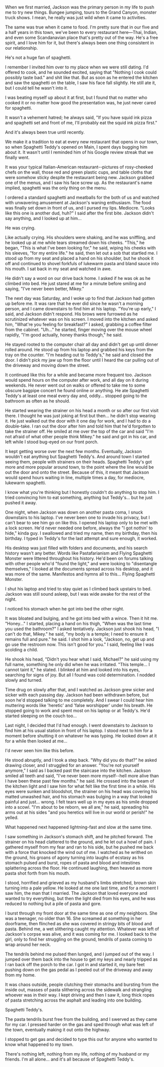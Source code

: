 When we first married, Jackson was the primary person in my life to push me to try new things. Bungee jumping, tours to the Grand Canyon, monster truck shows. I mean, he really was just wild when it came to activities. 

The same was true when it came to food. I'm pretty sure that in our five and a half years in this town, we've been to every restaurant here—Thai, Indian, and even some Scandanavian place that's pretty out of the way. He's a free spirit, and I love him for it, but there's always been one thing consistent in our relationship.

He's not a huge fan of spaghetti.

I remember I invited him over to my place when we were still dating. I'd offered to cook, and he sounded excited, saying that "Nothing I cook could possibly taste bad." and shit like that. But as soon as he entered the kitchen and saw the spaghetti on the table, I saw his face fall slightly. He still ate it, but I could tell he wasn't into it.

I was beating myself up about it at first, but I found that no matter who cooked it or no matter how good the presentation was, he just never cared for spaghetti.

It wasn't a vehement hatred; he always said, "If you have squid ink pizza and spaghetti set and front of me, I'll probably eat the squid ink pizza first."

And it's always been true until recently.

We make it a tradition to eat at every new restaurant that opens in our town, so when Spaghetti Teddy's opened on Main, I spent days bugging him about it. It wasn't until I reminded him of his Google review streak that we finally went.

It was your typical Italian-American restaurant--pictures of rosy-cheeked chefs on the wall, those red and green plastic cups, and table cloths that were somehow sticky despite the restaurant being new. Jackson grabbed one of the menus, and I saw his face screw up. As the restaurant's name implied, spaghetti was the only thing on the menu. 

I ordered a standard spaghetti and meatballs for the both of us and watched with unwavering amusement at Jackson's waning enthusiasm. The food was finally set down in front of us, and I pursed my lips. Mediocre. "Looks like this one is another dud, huh?" I said after the first bite. Jackson didn't say anything, and I looked up at him...

He was crying.

Like actually crying. His shoulders were shaking, and he was sniffling, and he looked up at me while tears streamed down his cheeks. "This," he began, "This is what I've been looking for," he said, wiping his cheeks with his sleeves, "for my entire life." he said, then let out a sob that startled me. I stood up from my seat and placed a hand on his shoulder, but he shook it off and continued to shovel forkfuls of lukewarm pasta and bland sauce into his mouth. I sat back in my seat and watched in awe.

He didn't say a word on our drive back home. I asked if he was ok as he climbed into bed. He just stared at me for a minute before smiling and saying, "I've never been better, Mikey."

The next day was Saturday, and I woke up to find that Jackson had gotten up before me. It was rare that he ever did since he wasn't a morning person, and I came downstairs to find him at his laptop. "You're up early," I said, and Jackson didn't respond. His brows were furrowed as he scrutinized whatever was on his screen. I moved into the kitchen and asked him, "What're you feeling for breakfast?" I asked, grabbing a coffee filter from the cabinet. "Uh..." he started, finger moving over the mouse wheel rapidly, "I'm good actually, honey thanks though," he said. 

He stayed rooted to the computer chair all day and didn't get up until dinner rolled around. He stood up from his laptop and grabbed his keys from the tray on the counter. "I'm heading out to Teddy's," he said and closed the door. I didn't pick my jaw up from the floor until I heard the car pulling out of the driveway and moving down the street.

It continued like this for a while and became more frequent too. Jackson would spend hours on the computer after work, and all day on it during weekends. He never went out on walks or offered to take me to some obscure bagpipe concert he found online or anything. He ate Spaghetti Teddy's at least one meal every day and, oddly... stopped going to the bathroom as often as he should. 

He started wearing the strainer on his head a month or so after our first visit there. I thought he was just joking at first but then... he didn't stop wearing it. He just walked out the door with it one day for work, and I had to do a double-take. I ran out the door after him and told him that he'd forgotten to take the strainer off. He smiled at me over the top of the car and said "I'm not afraid of what other people think Mikey." he said and got in his car, and left while I stood bug-eyed on our front porch.

It kept getting worse over the next few months. Eventually, Jackson wouldn't eat anything but Spaghetti Teddy's. And around town I started seeing them, people with strainers on their heads. Spaghetti Teddy's got more and more popular around town, to the point where the line would be out the door and onto the street. Because of this, it meant that Jackson would spend hours waiting in line, multiple times a day, for mediocre, lukewarm spaghetti.

I know what you're thinking but I honestly couldn't do anything to stop him. I tried convincing him to eat something, anything but Teddy's... but he just pushed it away. 

One night, when Jackson was down on another pasta coma, I snuck downstairs to his laptop. I've never been one to invade his privacy, but I can't bear to see him go on like this. I opened his laptop only to be met with a lock screen. He'd never needed one before, always the "I got nothin' to hide," kinda guy. I swallowed and tried my name, then my birthday, then his birthday. I typed in Teddy's for the last attempt and sure enough, it worked.

His desktop was just filled with folders and documents, and his search history wasn't any better. Words like Pastafarianism and Flying Spaghetti Monster were littered throughout his history. He'd been on forums talking with other people who'd "found the light," and were looking to "disentangle themselves," I looked at the documents spread across his desktop, and it was more of the same. Manifestos and hymns all to this... Flying Spaghetti Monster. 

I shut his laptop and tried to stay quiet as I climbed back upstairs to bed. Jackson was still sound asleep, but I was wide awake for the rest of the night.

I noticed his stomach when he got into bed the other night.

It was bloated and bulging, and he got into bed with a wince. Then it hit me. "Honey..." I started, placing a hand on his thigh, "When was the last time you used the bathroom?" I asked tentatively. Jackson just shook his head, "I can't do that, Mikey." he said, "my body is a temple; I need to ensure it remains full and pure." he said. I shot him a look, "Jackson, no, get up and go use the restroom now. This isn't good for you." I said, feeling like I was scolding a child.

He shook his head, "Didn't you hear what I said, Michael?" he said using my full name, something he only did when he was irritated. "This temple... I cannot taint it," he stated. I blinked at him and looked into his eyes, searching for signs of joy. But all I found was cold determination. I nodded slowly and turned.

Time drug on slowly after that, and I watched as Jackson grew sicker and sicker with each passing day. Jackson had been withdrawn before, but soon he'd stopped talking to me completely. And I swear I could hear him muttering words like 'heretic' and 'false worshipper' under his breath. He stopped going to work and spent most on his laptop or at Teddy's. He'd started sleeping on the couch too...

Last night, I decided that I'd had enough. I went downstairs to Jackson to find him at his usual station in front of his laptop. I stood next to him for a moment before shutting it on whatever he was typing. He looked down at it for a while then looked at me...

I'd never seen him like this before.

He stood abruptly, and I took a step back. "Why did you do that?" he asked drawing closer, and I struggled for an answer. "You're not yourself anymore," I said as I backed past the staircase into the kitchen. Jackson smiled all teeth and said, "I've never been more myself--hell more alive than I have been these past few months." he said. He crossed into the beam of the kitchen light and I saw him for what felt like the first time in a while. His eyes were sunken and bloodshot, the strainer on his head was covering his matted unwashed hair, and his stomach was bulging in a way that looked painful and just... wrong. I felt tears well up in my eyes as his smile dropped into a scowl. "I'm about to be reborn, we all are," he said, spreading his arms out at his sides "and you heretics will live in our world or perish!" he yelled.

What happened next happened lightning-fast and slow at the same time.

I saw something in Jackson's stomach shift, and he pitched forward. The strainer on his head clattered to the ground, and he let out a howl of pain. I gathered myself from my fear and ran to his side, but he pushed me back with a force that knocked the wind out of me. I watched as he writhed on the ground, his groans of agony turning into laughs of ecstasy as his stomach pulsed and burst, ropes of pasta and blood and intestines splattering across the floor. He continued laughing, then heaved as more pasta shot forth from his mouth.

I stood, horrified and grieved as my husband's limbs stretched, brown skin turning into a pale yellow. He looked at me one last time, and for a moment I saw him, the man that I married. The Jackson that loved everyone and wanted to try everything, but then the light died from his eyes, and he was reduced to nothing but a pile of pasta and gore.

I burst through my front door at the same time as one of my neighbors. She was a teenager, no older than 16. She screamed at something in her doorframe, then flinched as she was covered in stringy bits of blood and pasta. Behind me, a wet slithering caught my attention. Whatever was left of Jackson's corpse was alive, and it was coming for me. I looked back to the girl, only to find her struggling on the ground, tendrils of pasta coming to wrap around her neck.

The tendrils behind me pulsed then lunged, and I jumped out of the way. I jumped over them back into the house to get my keys and nearly tripped as I ran back off the porch to the car. I got in and started it, my bare feet pushing down on the gas pedal as I peeled out of the driveway and away from my home. 

It was chaos outside, people clutching their stomachs and bursting from the inside out, masses of pasta slithering across the sidewalk and strangling whoever was in their way. I kept driving and then I saw it, long thick ropes of pasta stretching across the asphalt and leading into one building. 

Spaghetti Teddy's.

The pasta tendrils burst free from the building, and I swerved as they came for my car. I pressed harder on the gas and sped through what was left of the town, eventually making it out onto the highway.

I stopped to get gas and decided to type this out for anyone who wanted to know what happened to my town. 

There's nothing left, nothing from my life, nothing of my husband or my friends. I'm all alone... and it's all because of Spaghetti Teddy's.